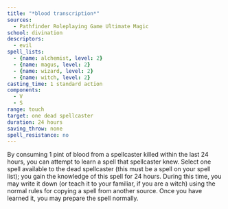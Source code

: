 ```yaml
---
title: "*blood transcription*"
sources:
  - Pathfinder Roleplaying Game Ultimate Magic
school: divination
descriptors:
  - evil
spell_lists:
  - {name: alchemist, level: 2}
  - {name: magus, level: 2}
  - {name: wizard, level: 2}
  - {name: witch, level: 2}
casting_time: 1 standard action
components:
  - V
  - S
range: touch
target: one dead spellcaster
duration: 24 hours
saving_throw: none
spell_resistance: no
---
```


By consuming 1 pint of blood from a spellcaster killed within the last 24 hours, you can attempt to learn a spell that spellcaster knew. Select one spell available to the dead spellcaster (this must be a spell on your spell list); you gain the knowledge of this spell for 24 hours. During this time, you may write it down (or teach it to your familiar, if you are a witch) using the normal rules for copying a spell from another source. Once you have learned it, you may prepare the spell normally.

